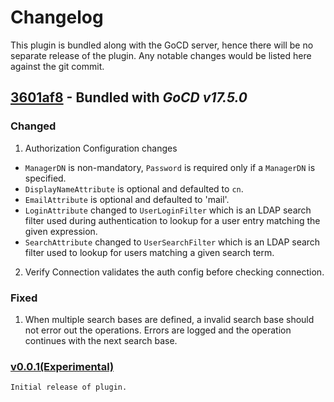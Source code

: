 # Changelog

This plugin is bundled along with the GoCD server, hence there will be no separate release of the plugin. Any notable changes would be listed here against the git commit.

## [3601af8](https://github.com/gocd/gocd-ldap-authentication-plugin/commit/3601af806a2781ca679cc0f5dae485a37319818a) - Bundled with *GoCD v17.5.0*


### Changed

1. Authorization Configuration changes
  * `ManagerDN` is non-mandatory, `Password` is required only if a `ManagerDN` is specified.
  * `DisplayNameAttribute` is optional and defaulted to `cn`.
  * `EmailAttribute` is optional and defaulted to 'mail'.
  * `LoginAttribute` changed to `UserLoginFilter` which is an LDAP search filter used during authentication to lookup for a user entry matching the given expression.
  * `SearchAttribute` changed to `UserSearchFilter` which is an LDAP search filter used to lookup for users matching a given search term.
2. Verify Connection validates the auth config before checking connection.

### Fixed

1. When multiple search bases are defined, a invalid search base should not error out the operations. Errors are logged and the operation continues with the next search base.


### [v0.0.1(Experimental)](https://github.com/gocd/gocd-ldap-authentication-plugin/releases/tag/0.0.1)


    Initial release of plugin.
